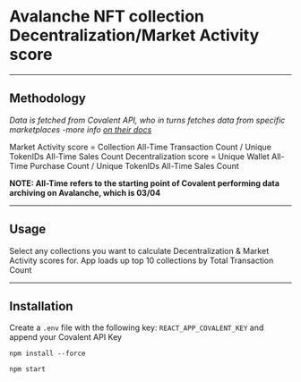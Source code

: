 # Avalanche NFT collection Decentralization/Market Activity score
***
## Methodology
_Data is fetched from Covalent API, who in turns fetches data from specific marketplaces -more info [on their docs](https://www.covalenthq.com/docs/api/#/0/Get%20NFT%20market%20global%20view/USD/1)_

Market Activity score = Collection All-Time Transaction Count / Unique TokenIDs All-Time Sales Count
Decentralization score = Unique Wallet All-Time Purchase Count / Unique TokenIDs All-Time Sales Count

**NOTE: All-Time refers to the starting point of Covalent performing data archiving on Avalanche, which is 03/04**

***

## Usage
Select any collections you want to calculate Decentralization & Market Activity scores for. App loads up top 10 collections by Total Transaction Count

***

## Installation

Create a `.env` file with the following key: `REACT_APP_COVALENT_KEY` and append your Covalent API Key

`npm install --force`

`npm start`
